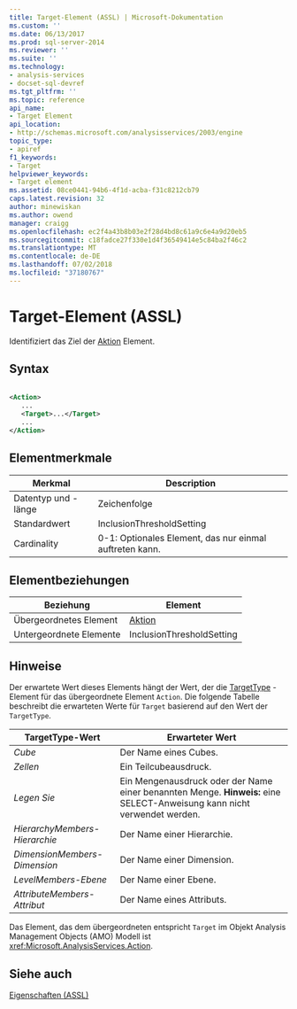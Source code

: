 ```yaml
---
title: Target-Element (ASSL) | Microsoft-Dokumentation
ms.custom: ''
ms.date: 06/13/2017
ms.prod: sql-server-2014
ms.reviewer: ''
ms.suite: ''
ms.technology:
- analysis-services
- docset-sql-devref
ms.tgt_pltfrm: ''
ms.topic: reference
api_name:
- Target Element
api_location:
- http://schemas.microsoft.com/analysisservices/2003/engine
topic_type:
- apiref
f1_keywords:
- Target
helpviewer_keywords:
- Target element
ms.assetid: 08ce0441-94b6-4f1d-acba-f31c8212cb79
caps.latest.revision: 32
author: minewiskan
ms.author: owend
manager: craigg
ms.openlocfilehash: ec2f4a43b8b03e2f28d4bd8c61a9c6e4a9d20eb5
ms.sourcegitcommit: c18fadce27f330e1d4f36549414e5c84ba2f46c2
ms.translationtype: MT
ms.contentlocale: de-DE
ms.lasthandoff: 07/02/2018
ms.locfileid: "37180767"
---
```

# <a name="target-element-assl"></a>Target-Element (ASSL)
  Identifiziert das Ziel der [Aktion](../objects/action-element-assl.md) Element.  
  
## <a name="syntax"></a>Syntax  
  
```xml  
  
<Action>  
   ...  
   <Target>...</Target>  
   ...  
</Action>  
```  
  
## <a name="element-characteristics"></a>Elementmerkmale  
  
|Merkmal|Description|  
|--------------------|-----------------|  
|Datentyp und -länge|Zeichenfolge|  
|Standardwert|InclusionThresholdSetting|  
|Cardinality|0-1: Optionales Element, das nur einmal auftreten kann.|  
  
## <a name="element-relationships"></a>Elementbeziehungen  
  
|Beziehung|Element|  
|------------------|-------------|  
|Übergeordnetes Element|[Aktion](../objects/action-element-assl.md)|  
|Untergeordnete Elemente|InclusionThresholdSetting|  
  
## <a name="remarks"></a>Hinweise  
 Der erwartete Wert dieses Elements hängt der Wert, der die [TargetType](targettype-element-assl.md) -Element für das übergeordnete Element `Action`. Die folgende Tabelle beschreibt die erwarteten Werte für `Target` basierend auf den Wert der `TargetType`.  
  
|TargetType-Wert|Erwarteter Wert|  
|----------------------|--------------------|  
|*Cube*|Der Name eines Cubes.|  
|*Zellen*|Ein Teilcubeausdruck.|  
|*Legen Sie*|Ein Mengenausdruck oder der Name einer benannten Menge. **Hinweis:** eine SELECT-Anweisung kann nicht verwendet werden.|  
|*HierarchyMembers-Hierarchie*|Der Name einer Hierarchie.|  
|*DimensionMembers-Dimension*|Der Name einer Dimension.|  
|*LevelMembers-Ebene*|Der Name einer Ebene.|  
|*AttributeMembers-Attribut*|Der Name eines Attributs.|  
  
 Das Element, das dem übergeordneten entspricht `Target` im Objekt Analysis Management Objects (AMO) Modell ist <xref:Microsoft.AnalysisServices.Action>.  
  
## <a name="see-also"></a>Siehe auch  
 [Eigenschaften &#40;ASSL&#41;](properties-assl.md)  
  
  
